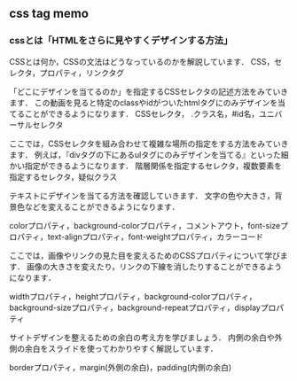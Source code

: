 ## css tag memo
### cssとは「HTMLをさらに見やすくデザインする方法」
CSSとは何か，CSSの文法はどうなっているのかを解説しています．
CSS，セレクタ，プロパティ，リンクタグ


「どこにデザインを当てるのか」を指定するCSSセレクタの記述方法をみていきます．
この動画を見ると特定のclassやidがついたhtmlタグにのみデザインを当てることができるようになります．
CSSセレクタ， .クラス名，#id名，ユニバーサルセレクタ

ここでは，CSSセレクタを組み合わせて複雑な場所の指定をする方法をみていきます．
例えば，『divタグの下にあるulタグにのみデザインを当てる』といった細かい指定ができるようになります．
階層関係を指定するセレクタ，複数要素を指定するセレクタ，疑似クラス


テキストにデザインを当てる方法を確認していきます．
文字の色や大きさ，背景色などを変えることができるようになります．

colorプロパティ，background-colorプロパティ，コメントアウト，font-sizeプロパティ，text-alignプロパティ，font-weightプロパティ，カラーコード


ここでは，画像やリンクの見た目を変えるためのCSSプロパティについて学びます．
画像の大きさを変えたり，リンクの下線を消したりすることができるようになります．

widthプロパティ，heightプロパティ，background-colorプロパティ，background-sizeプロパティ，background-repeatプロパティ，displayプロパティ

サイトデザインを整えるための余白の考え方を学びましょう．
内側の余白や外側の余白をスライドを使ってわかりやすく解説しています．

borderプロパティ，margin(外側の余白)，padding(内側の余白)
